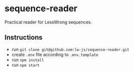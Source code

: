 # sequence-reader

Practical reader for LessWrong sequences.

## Instructions

- run ```git clone git@github.com:lw-js/sequence-reader.git```
- create ```.env``` file according to ```.env.template```
- run ```npm install```
- run ```npm start```

